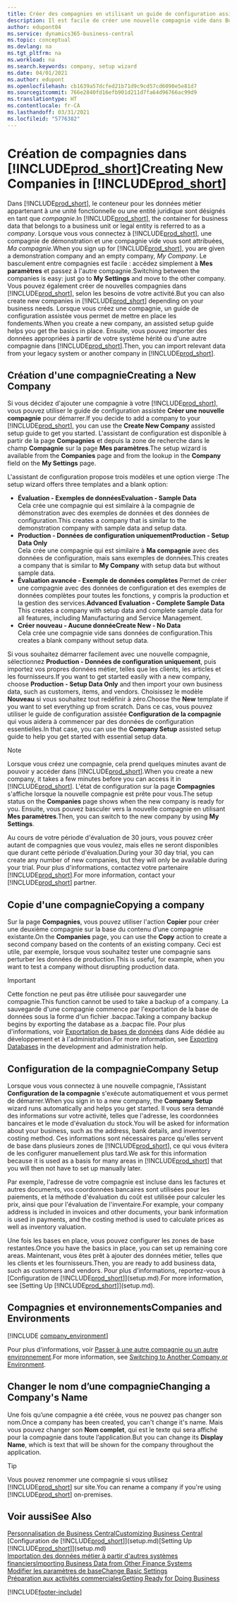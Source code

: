```yaml
---
title: Créer des compagnies en utilisant un guide de configuration assistée | Microsoft Docs
description: Il est facile de créer une nouvelle compagnie vide dans Business Central. Un guide de configuration assistée vous aide à l'aide de procédures, et vous pouvez importer les données métier existantes.
author: edupont04
ms.service: dynamics365-business-central
ms.topic: conceptual
ms.devlang: na
ms.tgt_pltfrm: na
ms.workload: na
ms.search.keywords: company, setup wizard
ms.date: 04/01/2021
ms.author: edupont
ms.openlocfilehash: cb1639a57dcfed21b71d9c9cd57cd6090e5e81d7
ms.sourcegitcommit: 766e2840fd16efb901d211d7fa64d96766ac99d9
ms.translationtype: HT
ms.contentlocale: fr-CA
ms.lasthandoff: 03/31/2021
ms.locfileid: "5776382"
---
```

# <a name="creating-new-companies-in-prod_short"></a><span data-ttu-id="30b7f-104">Création de compagnies dans [!INCLUDE[prod_short](includes/prod_short.md)]</span><span class="sxs-lookup"><span data-stu-id="30b7f-104">Creating New Companies in [!INCLUDE[prod_short](includes/prod_short.md)]</span></span>

<span data-ttu-id="30b7f-105">Dans [!INCLUDE[prod_short](includes/prod_short.md)], le conteneur pour les données métier appartenant à une unité fonctionnelle ou une entité juridique sont désignés en tant que *compagnie*.</span><span class="sxs-lookup"><span data-stu-id="30b7f-105">In [!INCLUDE[prod_short](includes/prod_short.md)], the container for business data that belongs to a business unit or legal entity is referred to as a *company*.</span></span> <span data-ttu-id="30b7f-106">Lorsque vous vous connectez à [!INCLUDE[prod_short](includes/prod_short.md)], une compagnie de démonstration et une compagnie vide vous sont attribuées, *Ma compagnie*.</span><span class="sxs-lookup"><span data-stu-id="30b7f-106">When you sign up for [!INCLUDE[prod_short](includes/prod_short.md)], you are given a demonstration company and an empty company, *My Company*.</span></span> <span data-ttu-id="30b7f-107">Le basculement entre compagnies est facile : accédez simplement à **Mes paramètres** et passez à l'autre compagnie.</span><span class="sxs-lookup"><span data-stu-id="30b7f-107">Switching between the companies is easy: just go to **My Settings** and move to the other company.</span></span> <span data-ttu-id="30b7f-108">Vous pouvez également créer de nouvelles compagnies dans [!INCLUDE[prod_short](includes/prod_short.md)], selon les besoins de votre activité.</span><span class="sxs-lookup"><span data-stu-id="30b7f-108">But you can also create new companies in [!INCLUDE[prod_short](includes/prod_short.md)] depending on your business needs.</span></span> <span data-ttu-id="30b7f-109">Lorsque vous créez une compagnie, un guide de configuration assistée vous permet de mettre en place les fondements.</span><span class="sxs-lookup"><span data-stu-id="30b7f-109">When you create a new company, an assisted setup guide helps you get the basics in place.</span></span> <span data-ttu-id="30b7f-110">Ensuite, vous pouvez importer des données appropriées à partir de votre système hérité ou d'une autre compagnie dans [!INCLUDE[prod_short](includes/prod_short.md)].</span><span class="sxs-lookup"><span data-stu-id="30b7f-110">Then, you can import relevant data from your legacy system or another company in [!INCLUDE[prod_short](includes/prod_short.md)].</span></span>  

## <a name="creating-a-new-company"></a><span data-ttu-id="30b7f-111">Création d'une compagnie</span><span class="sxs-lookup"><span data-stu-id="30b7f-111">Creating a New Company</span></span>

<span data-ttu-id="30b7f-112">Si vous décidez d'ajouter une compagnie à votre [!INCLUDE[prod_short](includes/prod_short.md)], vous pouvez utiliser le guide de configuration assistée **Créer une nouvelle compagnie** pour démarrer.</span><span class="sxs-lookup"><span data-stu-id="30b7f-112">If you decide to add a company to your [!INCLUDE[prod_short](includes/prod_short.md)], you can use the **Create New Company** assisted setup guide to get you started.</span></span> <span data-ttu-id="30b7f-113">L'assistant de configuration est disponible à partir de la page **Compagnies** et depuis la zone de recherche dans le champ **Compagnie** sur la page **Mes paramètres**.</span><span class="sxs-lookup"><span data-stu-id="30b7f-113">The setup wizard is available from the **Companies** page and from the lookup in the **Company** field on the **My Settings** page.</span></span>  

<span data-ttu-id="30b7f-114">L'assistant de configuration propose trois modèles et une option vierge :</span><span class="sxs-lookup"><span data-stu-id="30b7f-114">The setup wizard offers three templates and a blank option:</span></span>

- <span data-ttu-id="30b7f-115">**Évaluation - Exemples de données**</span><span class="sxs-lookup"><span data-stu-id="30b7f-115">**Evaluation - Sample Data**</span></span>  
    <span data-ttu-id="30b7f-116">Cela crée une compagnie qui est similaire à la compagnie de démonstration avec des exemples de données et des données de configuration.</span><span class="sxs-lookup"><span data-stu-id="30b7f-116">This creates a company that is similar to the demonstration company with sample data and setup data.</span></span>  
- <span data-ttu-id="30b7f-117">**Production - Données de configuration uniquement**</span><span class="sxs-lookup"><span data-stu-id="30b7f-117">**Production - Setup Data Only**</span></span>  
    <span data-ttu-id="30b7f-118">Cela crée une compagnie qui est similaire à **Ma compagnie** avec des données de configuration, mais sans exemples de données.</span><span class="sxs-lookup"><span data-stu-id="30b7f-118">This creates a company that is similar to **My Company** with setup data but without sample data.</span></span>
- <span data-ttu-id="30b7f-119">**Évaluation avancée - Exemple de données complètes** Permet de créer une compagnie avec des données de configuration et des exemples de données complètes pour toutes les fonctions, y compris la production et la gestion des services.</span><span class="sxs-lookup"><span data-stu-id="30b7f-119">**Advanced Evaluation - Complete Sample Data** This creates a company with setup data and complete sample data for all features, including Manufacturing and Service Management.</span></span>
- <span data-ttu-id="30b7f-120">**Créer nouveau - Aucune donnée**</span><span class="sxs-lookup"><span data-stu-id="30b7f-120">**Create New - No Data**</span></span>  
    <span data-ttu-id="30b7f-121">Cela crée une compagnie vide sans données de configuration.</span><span class="sxs-lookup"><span data-stu-id="30b7f-121">This creates a blank company without setup data.</span></span>  

<span data-ttu-id="30b7f-122">Si vous souhaitez démarrer facilement avec une nouvelle compagnie, sélectionnez **Production - Données de configuration uniquement**, puis importez vos propres données métier, telles que les clients, les articles et les fournisseurs.</span><span class="sxs-lookup"><span data-stu-id="30b7f-122">If you want to get started easily with a new company, choose **Production - Setup Data Only** and then import your own business data, such as customers, items, and vendors.</span></span> <span data-ttu-id="30b7f-123">Choisissez le modèle **Nouveau** si vous souhaitez tout redéfinir à zéro.</span><span class="sxs-lookup"><span data-stu-id="30b7f-123">Choose the **New** template if you want to set everything up from scratch.</span></span> <span data-ttu-id="30b7f-124">Dans ce cas, vous pouvez utiliser le guide de configuration assistée **Configuration de la compagnie** qui vous aidera à commencer par des données de configuration essentielles.</span><span class="sxs-lookup"><span data-stu-id="30b7f-124">In that case, you can use the **Company Setup** assisted setup guide to help you get started with essential setup data.</span></span>  

> [!NOTE]  
> <span data-ttu-id="30b7f-125">Lorsque vous créez une compagnie, cela prend quelques minutes avant de pouvoir y accéder dans [!INCLUDE[prod_short](includes/prod_short.md)].</span><span class="sxs-lookup"><span data-stu-id="30b7f-125">When you create a new company, it takes a few minutes before you can access it in [!INCLUDE[prod_short](includes/prod_short.md)].</span></span> <span data-ttu-id="30b7f-126">L'état de configuration sur la page **Compagnies** s'affiche lorsque la nouvelle compagnie est prête pour vous.</span><span class="sxs-lookup"><span data-stu-id="30b7f-126">The setup status on the **Companies** page shows when the new company is ready for you.</span></span> <span data-ttu-id="30b7f-127">Ensuite, vous pouvez basculer vers la nouvelle compagnie en utilisant **Mes paramètres**.</span><span class="sxs-lookup"><span data-stu-id="30b7f-127">Then, you can switch to the new company by using **My Settings**.</span></span>  

<span data-ttu-id="30b7f-128">Au cours de votre période d'évaluation de 30 jours, vous pouvez créer autant de compagnies que vous voulez, mais elles ne seront disponibles que durant cette période d'évaluation.</span><span class="sxs-lookup"><span data-stu-id="30b7f-128">During your 30 day trial, you can create any number of new companies, but they will only be available during your trial.</span></span> <span data-ttu-id="30b7f-129">Pour plus d'informations, contactez votre partenaire [!INCLUDE[prod_short](includes/prod_short.md)].</span><span class="sxs-lookup"><span data-stu-id="30b7f-129">For more information, contact your [!INCLUDE[prod_short](includes/prod_short.md)] partner.</span></span>  

## <a name="copying-a-company"></a><span data-ttu-id="30b7f-130">Copie d'une compagnie</span><span class="sxs-lookup"><span data-stu-id="30b7f-130">Copying a company</span></span>

<span data-ttu-id="30b7f-131">Sur la page **Compagnies**, vous pouvez utiliser l'action **Copier** pour créer une deuxième compagnie sur la base du contenu d’une compagnie existante.</span><span class="sxs-lookup"><span data-stu-id="30b7f-131">On the **Companies** page, you can use the **Copy** action to create a second company based on the contents of an existing company.</span></span> <span data-ttu-id="30b7f-132">Ceci est utile, par exemple, lorsque vous souhaitez tester une compagnie sans perturber les données de production.</span><span class="sxs-lookup"><span data-stu-id="30b7f-132">This is useful, for example, when you want to test a company without disrupting production data.</span></span>

> [!Important]
> <span data-ttu-id="30b7f-133">Cette fonction ne peut pas être utilisée pour sauvegarder une compagnie.</span><span class="sxs-lookup"><span data-stu-id="30b7f-133">This function cannot be used to take a backup of a company.</span></span> <span data-ttu-id="30b7f-134">La sauvegarde d'une compagnie commence par l'exportation de la base de données sous la forme d'un fichier .bacpac.</span><span class="sxs-lookup"><span data-stu-id="30b7f-134">Taking a company backup begins by exporting the database as a .bacpac file.</span></span> <span data-ttu-id="30b7f-135">Pour plus d'informations, voir [Exportation de bases de données](/dynamics365/business-central/dev-itpro/administration/tenant-admin-center-database-export) dans Aide dédiée au développement et à l'administration.</span><span class="sxs-lookup"><span data-stu-id="30b7f-135">For more information, see [Exporting Databases](/dynamics365/business-central/dev-itpro/administration/tenant-admin-center-database-export) in the development and administration help.</span></span>

## <a name="company-setup"></a><span data-ttu-id="30b7f-136">Configuration de la compagnie</span><span class="sxs-lookup"><span data-stu-id="30b7f-136">Company Setup</span></span>

<span data-ttu-id="30b7f-137">Lorsque vous vous connectez à une nouvelle compagnie, l'Assistant **Configuration de la compagnie** s'exécute automatiquement et vous permet de démarrer.</span><span class="sxs-lookup"><span data-stu-id="30b7f-137">When you sign in to a new company, the **Company Setup** wizard runs automatically and helps you get started.</span></span> <span data-ttu-id="30b7f-138">Il vous sera demandé des informations sur votre activité, telles que l'adresse, les coordonnées bancaires et le mode d'évaluation du stock.</span><span class="sxs-lookup"><span data-stu-id="30b7f-138">You will be asked for information about your business, such as the address, bank details, and inventory costing method.</span></span> <span data-ttu-id="30b7f-139">Ces informations sont nécessaires parce qu'elles servent de base dans plusieurs zones de [!INCLUDE[prod_short](includes/prod_short.md)], ce qui vous évitera de les configurer manuellement plus tard.</span><span class="sxs-lookup"><span data-stu-id="30b7f-139">We ask for this information because it is used as a basis for many areas in [!INCLUDE[prod_short](includes/prod_short.md)] that you will then not have to set up manually later.</span></span>  

<span data-ttu-id="30b7f-140">Par exemple, l'adresse de votre compagnie est incluse dans les factures et autres documents, vos coordonnées bancaires sont utilisées pour les paiements, et la méthode d'évaluation du coût est utilisée pour calculer les prix, ainsi que pour l'évaluation de l'inventaire.</span><span class="sxs-lookup"><span data-stu-id="30b7f-140">For example, your company address is included in invoices and other documents, your bank information is used in payments, and the costing method is used to calculate prices as well as inventory valuation.</span></span>  

<span data-ttu-id="30b7f-141">Une fois les bases en place, vous pouvez configurer les zones de base restantes.</span><span class="sxs-lookup"><span data-stu-id="30b7f-141">Once you have the basics in place, you can set up remaining core areas.</span></span> <span data-ttu-id="30b7f-142">Maintenant, vous êtes prêt à ajouter des données métier, telles que les clients et les fournisseurs.</span><span class="sxs-lookup"><span data-stu-id="30b7f-142">Then, you are ready to add business data, such as customers and vendors.</span></span> <span data-ttu-id="30b7f-143">Pour plus d'informations, reportez-vous à [Configuration de [!INCLUDE[prod_short](includes/prod_short.md)]](setup.md).</span><span class="sxs-lookup"><span data-stu-id="30b7f-143">For more information, see [Setting Up [!INCLUDE[prod_short](includes/prod_short.md)]](setup.md).</span></span>  

## <a name="companies-and-environments"></a><span data-ttu-id="30b7f-144">Compagnies et environnements</span><span class="sxs-lookup"><span data-stu-id="30b7f-144">Companies and Environments</span></span>

[!INCLUDE [company_environment](includes/company_environment.md)]

<span data-ttu-id="30b7f-145">Pour plus d'informations, voir [Passer à une autre compagnie ou un autre environnement](ui-organization-switch.md).</span><span class="sxs-lookup"><span data-stu-id="30b7f-145">For more information, see [Switching to Another Company or Environment](ui-organization-switch.md).</span></span> 

## <a name="changing-a-companys-name"></a><span data-ttu-id="30b7f-146">Changer le nom d’une compagnie</span><span class="sxs-lookup"><span data-stu-id="30b7f-146">Changing a Company's Name</span></span>

<span data-ttu-id="30b7f-147">Une fois qu’une compagnie a été créée, vous ne pouvez pas changer son nom.</span><span class="sxs-lookup"><span data-stu-id="30b7f-147">Once a company has been created, you can't change it's name.</span></span> <span data-ttu-id="30b7f-148">Mais vous pouvez changer son **Nom complet**, qui est le texte qui sera affiché pour la compagnie dans toute l’application.</span><span class="sxs-lookup"><span data-stu-id="30b7f-148">But you can change its **Display Name**, which is text that will be shown for the company throughout the application.</span></span>  

> [!TIP]
> <span data-ttu-id="30b7f-149">Vous pouvez renommer une compagnie si vous utilisez [!INCLUDE[prod_short](includes/prod_short.md)] sur site.</span><span class="sxs-lookup"><span data-stu-id="30b7f-149">You can rename a company if you're using [!INCLUDE[prod_short](includes/prod_short.md)] on-premises.</span></span>

## <a name="see-also"></a><span data-ttu-id="30b7f-150">Voir aussi</span><span class="sxs-lookup"><span data-stu-id="30b7f-150">See Also</span></span>

[<span data-ttu-id="30b7f-151">Personnalisation de Business Central</span><span class="sxs-lookup"><span data-stu-id="30b7f-151">Customizing Business Central</span></span>](ui-customizing-overview.md)  
<span data-ttu-id="30b7f-152">[Configuration de [!INCLUDE[prod_short](includes/prod_short.md)]](setup.md)</span><span class="sxs-lookup"><span data-stu-id="30b7f-152">[Setting Up [!INCLUDE[prod_short](includes/prod_short.md)]](setup.md)</span></span>  
[<span data-ttu-id="30b7f-153">Importation des données métier à partir d'autres systèmes financiers</span><span class="sxs-lookup"><span data-stu-id="30b7f-153">Importing Business Data from Other Finance Systems</span></span>](across-import-data-configuration-packages.md)  
[<span data-ttu-id="30b7f-154">Modifier les paramètres de base</span><span class="sxs-lookup"><span data-stu-id="30b7f-154">Change Basic Settings</span></span>](ui-change-basic-settings.md)  
[<span data-ttu-id="30b7f-155">Préparation aux activités commerciales</span><span class="sxs-lookup"><span data-stu-id="30b7f-155">Getting Ready for Doing Business</span></span>](ui-get-ready-business.md)  


[!INCLUDE[footer-include](includes/footer-banner.md)]